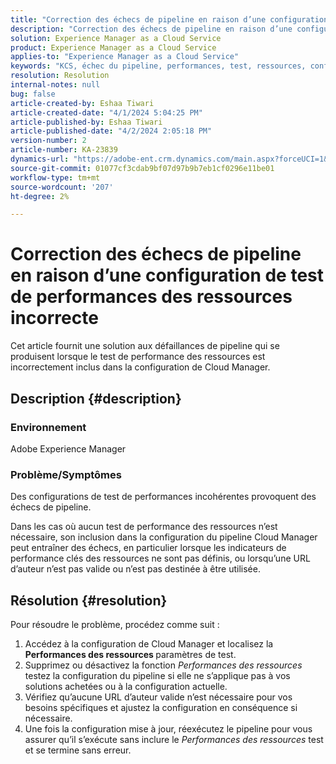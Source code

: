 ```yaml
---
title: "Correction des échecs de pipeline en raison d’une configuration de test de performances des ressources incorrecte"
description: "Correction des échecs de pipeline en raison d’une configuration de test de performances des ressources incorrecte."
solution: Experience Manager as a Cloud Service
product: Experience Manager as a Cloud Service
applies-to: "Experience Manager as a Cloud Service"
keywords: "KCS, échec du pipeline, performances, test, ressources, configuration, KPI, URL, test de performance des ressources"
resolution: Resolution
internal-notes: null
bug: false
article-created-by: Eshaa Tiwari
article-created-date: "4/1/2024 5:04:25 PM"
article-published-by: Eshaa Tiwari
article-published-date: "4/2/2024 2:05:18 PM"
version-number: 2
article-number: KA-23839
dynamics-url: "https://adobe-ent.crm.dynamics.com/main.aspx?forceUCI=1&pagetype=entityrecord&etn=knowledgearticle&id=573e8ae0-49f0-ee11-904c-6045bd006b3d"
source-git-commit: 01077cf3cdab9bf07d97b9b7eb1cf0296e11be01
workflow-type: tm+mt
source-wordcount: '207'
ht-degree: 2%

---
```


# Correction des échecs de pipeline en raison d’une configuration de test de performances des ressources incorrecte


Cet article fournit une solution aux défaillances de pipeline qui se produisent lorsque le test de performance des ressources est incorrectement inclus dans la configuration de Cloud Manager.

## Description {#description}


### Environnement

Adobe Experience Manager

### Problème/Symptômes

Des configurations de test de performances incohérentes provoquent des échecs de pipeline.

Dans les cas où aucun test de performance des ressources n’est nécessaire, son inclusion dans la configuration du pipeline Cloud Manager peut entraîner des échecs, en particulier lorsque les indicateurs de performance clés des ressources ne sont pas définis, ou lorsqu’une URL d’auteur n’est pas valide ou n’est pas destinée à être utilisée.


## Résolution {#resolution}


Pour résoudre le problème, procédez comme suit :

1. Accédez à la configuration de Cloud Manager et localisez la <b>Performances des ressources </b>paramètres de test.
2. Supprimez ou désactivez la fonction *Performances des ressources* testez la configuration du pipeline si elle ne s’applique pas à vos solutions achetées ou à la configuration actuelle.
3. Vérifiez qu’aucune URL d’auteur valide n’est nécessaire pour vos besoins spécifiques et ajustez la configuration en conséquence si nécessaire.
4. Une fois la configuration mise à jour, réexécutez le pipeline pour vous assurer qu’il s’exécute sans inclure le *Performances des ressources* test et se termine sans erreur.

